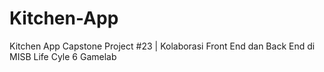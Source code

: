 # Kitchen-App
Kitchen App Capstone Project #23 | Kolaborasi Front End dan Back End di MISB Life Cyle 6 Gamelab
